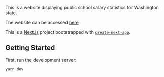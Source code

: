 This is a website displaying public school salary statistics for Washington state.

The website can be accessed [here](amcoscabaresh.github.io/TeacherSalaries/ ) 

This is a [Next.js](https://nextjs.org/) project bootstrapped with [`create-next-app`](https://github.com/vercel/next.js/tree/canary/packages/create-next-app).

## Getting Started

First, run the development server:

```bash
yarn dev
```

